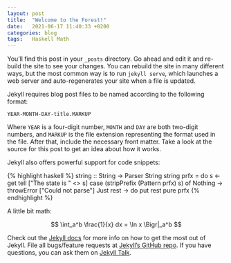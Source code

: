 ```yaml
---
layout: post
title:  "Welcome to the Forest!"
date:   2021-06-17 11:40:33 +0200
categories: blog
tags:   Haskell Math
---
```

You’ll find this post in your `_posts` directory. Go ahead and edit it and re-build the site to see your changes. You can rebuild the site in many different ways, but the most common way is to run `jekyll serve`, which launches a web server and auto-regenerates your site when a file is updated.

<!--more-->

Jekyll requires blog post files to be named according to the following format:

`YEAR-MONTH-DAY-title.MARKUP`

Where `YEAR` is a four-digit number, `MONTH` and `DAY` are both two-digit numbers, and `MARKUP` is the file extension representing the format used in the file. After that, include the necessary front matter. Take a look at the source for this post to get an idea about how it works.

Jekyll also offers powerful support for code snippets:

{% highlight haskell %}
string :: String -> Parser String
string prfx = do
  s <- get
  tell ["The state is " <> s]
  case (stripPrefix (Pattern prfx) s) of
    Nothing -> throwError ["Could not parse"]
    Just rest -> do
      put rest
      pure prfx
{% endhighlight %}

A little bit math:

$$
\int_a^b \frac{1}{x} dx = \ln x \Bigr|_a^b
$$

Check out the [Jekyll docs][jekyll-docs] for more info on how to get the most out of Jekyll. File all bugs/feature requests at [Jekyll’s GitHub repo][jekyll-gh]. If you have questions, you can ask them on [Jekyll Talk][jekyll-talk].

[jekyll-docs]: https://jekyllrb.com/docs/home
[jekyll-gh]:   https://github.com/jekyll/jekyll
[jekyll-talk]: https://talk.jekyllrb.com/
